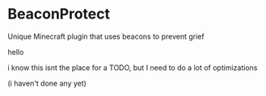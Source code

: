 # BeaconProtect
Unique Minecraft plugin that uses beacons to prevent grief

hello

i know this isnt the place for a TODO, but I need to do a lot of optimizations

(i haven't done any yet)
